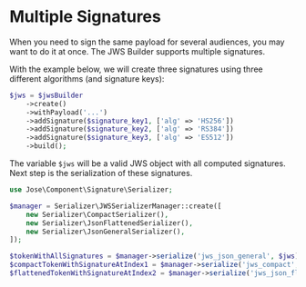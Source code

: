 # Multiple Signatures

When you need to sign the same payload for several audiences, you may want to do it at once. The JWS Builder supports multiple signatures.

With the example below, we will create three signatures using three different algorithms \(and signature keys\):

```php
$jws = $jwsBuilder
    ->create()
    ->withPayload('...')
    ->addSignature($signature_key1, ['alg' => 'HS256'])
    ->addSignature($signature_key2, ['alg' => 'RS384'])
    ->addSignature($signature_key3, ['alg' => 'ES512'])
    ->build();
```

The variable `$jws` will be a valid JWS object with all computed signatures. Next step is the serialization of these signatures.

```php
use Jose\Component\Signature\Serializer;

$manager = Serializer\JWSSerializerManager::create([
    new Serializer\CompactSerializer(),
    new Serializer\JsonFlattenedSerializer(),
    new Serializer\JsonGeneralSerializer(),
]);

$tokenWithAllSignatures = $manager->serialize('jws_json_general', $jws);
$compactTokenWithSignatureAtIndex1 = $manager->serialize('jws_compact', $jws, 1);
$flattenedTokenWithSignatureAtIndex2 = $manager->serialize('jws_json_flattened', $jws, 2);
```

